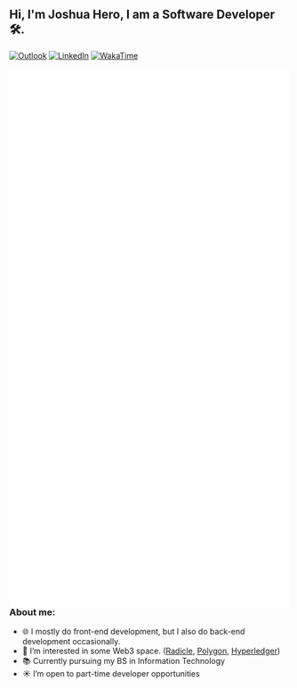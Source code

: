 <!--
  Attribution: https://github.com/onimur/onimur
-->

## Hi, I'm Joshua Hero, I am a Software Developer 🛠️.

[![Outlook](https://img.shields.io/badge/-Outlook-0078D4?style=for-the-badge&logo=Microsoft-Outlook&logoColor=white)](mailto:jhdcrux@outlook.com)
[![LinkedIn](https://img.shields.io/badge/-LinkedIn-blue?style=for-the-badge&logo=Linkedin&logoColor=white)](https://www.linkedin.com/in/jhdcruz/)
[![WakaTime](https://img.shields.io/badge/-Wakatime-fff?style=for-the-badge&logo=Wakatime&logoColor=black)](https://wakatime.com/@jhdcruz)

<img align="right" alt="Jhdcruz's github stats" src="./github-metrics.svg" />

### About me:

- 🌐 I mostly do front-end development, but I also do back-end development occasionally.
- 🌱 I’m interested in some Web3 space. ([Radicle](https://radicle.xyz), [Polygon](https://polygon.technology), [Hyperledger](https://www.hyperledger.org/))
- 📚 Currently pursuing my BS in Information Technology
- ☀️ I’m open to part-time developer opportunities
